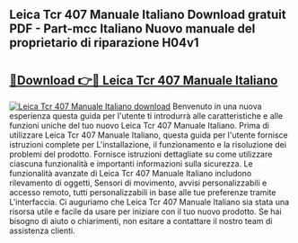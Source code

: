 ## Leica Tcr 407 Manuale Italiano Download gratuit PDF - Part-mcc Italiano Nuovo manuale del proprietario di riparazione H04v1

# <h2><a href="http://dfb4u7.blite.top/?on=Leica+Tcr+407+Manuale+Italiano">🔗Download 👉🔴 Leica Tcr 407 Manuale Italiano</a></h2>

[![Leica Tcr 407 Manuale Italiano download](https://i.imgur.com/lujVjoI.png)](http://dfb4u7.blite.top/?on=Leica+Tcr+407+Manuale+Italiano)
Benvenuto in una nuova esperienza questa guida per l'utente ti introdurrà alle caratteristiche e alle funzioni uniche del tuo nuovo Leica Tcr 407 Manuale Italiano. Prima di utilizzare Leica Tcr 407 Manuale Italiano, questa guida per l'utente fornisce istruzioni complete per L'installazione, il funzionamento e la risoluzione dei problemi del prodotto. Fornisce istruzioni dettagliate su come utilizzare ciascuna funzionalità e importanti informazioni sulla sicurezza. Le funzionalità avanzate di Leica Tcr 407 Manuale Italiano includono rilevamento di oggetti, Sensori di movimento, avvisi personalizzabili e accesso remoto, tutti personalizzabili in base alle tue preferenze tramite L'interfaccia. Ci auguriamo che Leica Tcr 407 Manuale Italiano sia stata una risorsa utile e facile da usare per iniziare con il tuo nuovo prodotto. Se hai bisogno di aiuto o chiarimenti, non esitare a contattare il nostro team di assistenza clienti.
